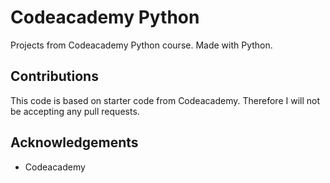 # Codeacademy Python
Projects from Codeacademy Python course. Made with Python.

## Contributions
This code is based on starter code from Codeacademy. Therefore I will not be accepting any pull requests.

## Acknowledgements 
* Codeacademy
